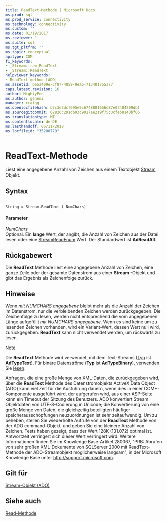 ```yaml
---
title: ReadText-Methode | Microsoft Docs
ms.prod: sql
ms.prod_service: connectivity
ms.technology: connectivity
ms.custom: ''
ms.date: 01/19/2017
ms.reviewer: ''
ms.suite: sql
ms.tgt_pltfrm: ''
ms.topic: conceptual
apitype: COM
f1_keywords:
- _Stream::raw_ReadText
- _Stream::ReadText
helpviewer_keywords:
- ReadText method [ADO]
ms.assetid: be5a409e-cf87-4859-9ea5-713401755a77
caps.latest.revision: 16
author: MightyPen
ms.author: genemi
manager: craigg
ms.openlocfilehash: b7c3e2dcf695e9c6748881656d87e02404209dbf
ms.sourcegitcommit: 62826c291db93c9017ae219f75c3cfeb8140bf06
ms.translationtype: MT
ms.contentlocale: de-DE
ms.lasthandoff: 06/11/2018
ms.locfileid: "35280779"
---
```

# <a name="readtext-method"></a>ReadText-Methode
Liest eine angegebene Anzahl von Zeichen aus einem Textobjekt [Stream](../../../ado/reference/ado-api/stream-object-ado.md) Objekt.  
  
## <a name="syntax"></a>Syntax  
  
```  
  
String = Stream.ReadText ( NumChars)  
```  
  
#### <a name="parameters"></a>Parameter  
 *NumChars*  
 Optional. Ein **lange** Wert, der angibt, die Anzahl von Zeichen aus der Datei lesen oder eine [StreamReadEnum](../../../ado/reference/ado-api/streamreadenum.md) Wert. Der Standardwert ist **AdReadAll**.  
  
## <a name="return-value"></a>Rückgabewert  
 Die **ReadText** Methode liest eine angegebene Anzahl von Zeichen, eine ganze Zeile oder der gesamte Datenstrom aus einer **Stream** -Objekt und gibt das Ergebnis als Zeichenfolge zurück.  
  
## <a name="remarks"></a>Hinweise  
 Wenn *mit NUMCHARS angegebene* bleibt mehr als die Anzahl der Zeichen im Datenstrom, nur die verbleibenden Zeichen werden zurückgegeben. Die Zeichenfolge zu lesen, werden nicht entsprechend die vom angegebenen Länge aufgefüllt *mit NUMCHARS angegebene*. Wenn es sind keine um zu lesenden Zeichen vorhanden, wird ein Variant-Wert, dessen Wert null wird, zurückgegeben. **ReadText** kann nicht verwendet werden, um rückwärts zu lesen.  
  
> [!NOTE]
>  Die **ReadText** Methode wird verwendet, mit dem Text-Streams ([Typ](../../../ado/reference/ado-api/type-property-ado-stream.md) ist **AdTypeText**). Für binäre Datenströme (**Typ** ist **AdTypeBinary**), verwenden Sie [lesen](../../../ado/reference/ado-api/read-method.md).  
  
 Abfragen, die eine große Menge von XML-Daten, die zurückgegeben wird, über die **ReadText** Methode des Datenstromobjekts ActiveX Data Object (ADO) kann viel Zeit für die Ausführung dauern, wenn dies in einer COM+-Komponente ausgeführt wird, der aufgerufen wird, aus einer ASP-Seite kann ein Timeout der Sitzung des Benutzers. ADO konvertiert Stream Objektdaten von UTF-8-Codierung in Unicode; die Konvertierung von eine große Menge von Daten, die gleichzeitig beteiligten häufiger speicherausschöpfungen neuzuordnungen ist sehr zeitaufwendig. Um zu beheben, stellen Sie wiederholte Aufrufe von der **ReadText** Methode von der ADO command-Objekt, und geben Sie eine kleinere Anzahl von Zeichen. Tests haben gezeigt, dass der Wert 128K (131.072) optimal ist. Antwortzeit verringert sich dieser Wert verringert wird. Weitere Informationen finden Sie im Knowledge Base-Artikel 280067, "PRB: Abrufen von sehr großen XML-Dokumente von SQLServer 2000 mit ReadText-Methode der ADO-Streamobjekt möglicherweise langsam", in der Microsoft Knowledge Base unter http://support.microsoft.com.  
  
## <a name="applies-to"></a>Gilt für  
 [Stream-Objekt (ADO)](../../../ado/reference/ado-api/stream-object-ado.md)  
  
## <a name="see-also"></a>Siehe auch  
 [Read-Methode](../../../ado/reference/ado-api/read-method.md)
